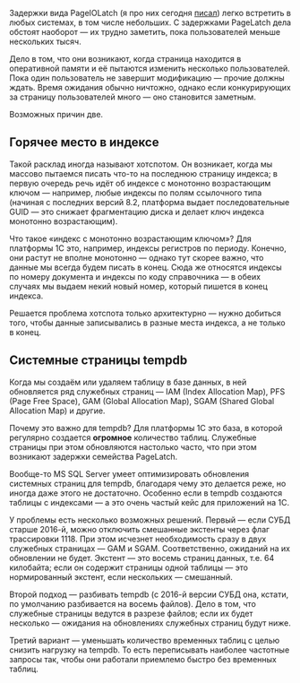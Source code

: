 ﻿Задержки вида PageIOLatch (я про них сегодня [писал](/notes/pageiolatch)) легко встретить в любых системах, в том числе небольших. С задержками PageLatch дела обстоят наоборот — их трудно заметить, пока пользователей меньше нескольких тысяч.

Дело в том, что они возникают, когда страница находится в оперативной памяти и её пытаются изменить несколько пользователей. Пока один пользователь не завершит модификацию — прочие должны ждать. Время ожидания обычно ничтожно, однако если конкурирующих за страницу пользователей много — оно становится заметным.

Возможных причин две.

## Горячее место в индексе

Такой расклад иногда называют хотспотом. Он возникает, когда мы массово пытаемся писать что-то на последнюю страницу индекса; в первую очередь речь идёт об индексе с монотонно возрастающим ключом — например, любые индексы по полям ссылочного типа (начиная с последних версий 8.2, платформа выдает последовательные GUID — это снижает фрагментацию диска и делает ключ индекса монотонно возрастающим).

Что такое «индекс с монотонно возрастающим ключом»? Для платформы 1С это, например, индексы регистров по периоду. Конечно, они растут не вполне монотонно — однако тут скорее важно, что данные мы всегда будем писать в конец. Сюда же относятся индексы по номеру документа и индексы по коду справочника — в обеих случаях мы выдаем некий новый номер, который пишется в конец индекса.

Решается проблема хотспота только архитектурно — нужно добиться того, чтобы данные записывались в разные места индекса, а не только в конец.

## Системные страницы tempdb

Когда мы создаём или удаляем таблицу в базе данных, в ней обновляется ряд служебных страниц — IAM (Index Allocation Map), PFS (Page Free Space), GAM (Global Allocation Map), SGAM (Shared Global Allocation Map) и другие.

Почему это важно для tempdb? Для платформы 1С это база, в которой регулярно создается **огромное** количество таблиц. Служебные страницы при этом обновляются настолько часто, что при этом возникают задержки семейства PageLatch.

Вообще-то MS SQL Server умеет оптимизировать обновления системных страниц для tempdb, благодаря чему это делается реже, но иногда даже этого не достаточно. Особенно если в tempdb создаются таблицы с индексами — а это очень частый кейс для приложений на 1С.

У проблемы есть несколько возможных решений. Первый — если СУБД старше 2016-й, можно отключить смешанные экстенты через флаг трассировки 1118. При этом исчезнет необходимость сразу в двух служебных страницах — GAM и SGAM. Соответственно, ожиданий на их обновлении не будет. Экстент — это восемь страниц данных, т.е. 64 килобайта; если он содержит страницы одной таблицы — это нормированный экстент, если нескольких — смешанный.

Второй подход — разбивать tempdb (с 2016-й версии СУБД она, кстати, по умолчанию разбивается на восемь файлов). Дело в том, что служебные страницы ведутся в разрезе файлов; если их будет несколько — ожидания на обновлениях служебных страниц будут ниже.

Третий вариант — уменьшать количество временных таблиц с целью снизить нагрузку на tempdb. То есть переписывать наиболее частотные запросы так, чтобы они работали приемлемо быстро без временных таблиц.